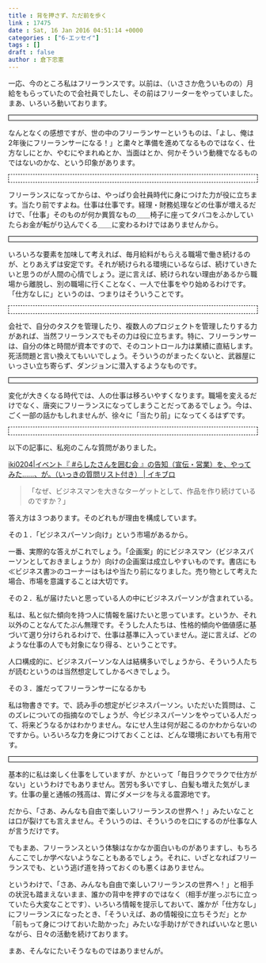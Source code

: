 ```yaml
---
title : 背を押さず、ただ前を歩く
link : 17475
date : Sat, 16 Jan 2016 04:51:14 +0000
categories : ["6-エッセイ"]
tags : []
draft : false
author : 倉下忠憲
---
```


一応、今のところ私はフリーランスです。以前は、（いささか危ういものの）月給をもらっていたので会社員でしたし、その前はフリーターをやっていました。まあ、いろいろ動いております。

<hr style="border: 1px #000 solid;background-color: #fff;height: 10px;" />

なんとなくの感想ですが、世の中のフリーランサーというものは、「よし、俺は2年後にフリーランサーになる！」と粛々と準備を進めてなるものではなく、仕方なしにとか、やむにやまれぬとか、当面はとか、何かそういう動機でなるものではないのかな、という印象があります。

<hr style="border: 1px #000 dashed;background-color: #fff;height: 15px;" />

フリーランスになってからは、やっぱり会社員時代に身につけた力が役に立ちます。当たり前ですよね。仕事は仕事です。経理・財務処理などの仕事が増えるだけで、「仕事」そのものが何か異質なもの＿＿椅子に座ってタバコをふかしていたらお金が転がり込んでくる＿＿に変わるわけではありませんから。

<hr style="border: 1px #000 solid;background-color: #fff;height: 10px;" />

いろいろな要素を加味して考えれば、毎月給料がもらえる職場で働き続けるのが、とりあえずは安定です。それが続けられる環境にいるならば、続けていきたいと思うのが人間の心情でしょう。逆に言えば、続けられない理由があるから職場から離脱し、別の職場に行くことなく、一人で仕事をやり始めるわけです。「仕方なしに」というのは、つまりはそういうことです。

<hr style="border: 1px #000 dashed;background-color: #fff;height: 15px;" />

会社で、自分のタスクを管理したり、複数人のプロジェクトを管理したりする力があれば、当然フリーランスでもその力は役に立ちます。特に、フリーランサーは、自分の体と時間が資本ですので、そのコントロール力は業績に直結します。死活問題と言い換えてもいいでしょう。そういうのがまったくないと、武器屋にいっさい立ち寄らず、ダンジョンに潜入するようなものです。

<hr style="border: 1px #000 solid;background-color: #fff;height: 10px;" />

変化が大きくなる時代では、人の仕事は移ろいやすくなります。職場を変えるだけでなく、唐突にフリーランスになってしまうことだってあるでしょう。今は、ごく一部の話かもしれませんが、徐々に「当たり前」になってくるはずです。

<hr style="border: 1px #000 dashed;background-color: #fff;height: 15px;" />

以下の記事に、私宛のこんな質問がありました。

<a href="http://ikiblo.com/2015/iki0204-promote-the-event/">iki0204|イベント『 #らしたさんを囲む会 』の告知（宣伝・営業）を、やってみた……、が。（いっきの質問リスト付き） | イキブロ</a>

<blockquote>「なぜ、ビジネスマンを大きなターゲットとして、作品を作り続けているのですか？」</blockquote>

答え方は３つあります。そのどれもが理由を構成しています。

その１．「ビジネスパーソン向け」という市場があるから。

一番、実際的な答えがこれでしょう。「企画案」的にビジネスマン（ビジネスパーソンとしておきましょうか）向けの企画案は成立しやすいものです。書店にも≪ビジネス書≫のコーナーはもはや当たり前になりました。売り物として考えた場合、市場を意識することは大切です。

その２．私が届けたいと思っている人の中にビジネスパーソンが含まれている。

私は、私と似た傾向を持つ人に情報を届けたいと思っています。というか、それ以外のことなんてたぶん無理です。そうした人たちは、性格的傾向や価値感に基づいて選り分けられるわけで、仕事は基準に入っていません。逆に言えば、どのような仕事の人でも対象になり得る、ということです。

人口構成的に、ビジネスパーソンな人は結構多いでしょうから、そういう人たちが読むというのは当然想定してしかるべきでしょう。

その３．誰だってフリーランサーになるかも

私は物書きです。で、読み手の想定がビジネスパーソン。いただいた質問は、このズレについての指摘なのでしょうが、今ビジネスパーソンをやっている人だって、将来どうなるかはわかりません。なにせ人生は何が起こるのかわからないのですから。いろいろな力を身につけておくことは、どんな環境においても有用です。

<hr style="border: 1px #000 solid;background-color: #fff;height: 10px;" />

基本的に私は楽しく仕事をしていますが、かといって「毎日ラクでラクで仕方がない」というわけでもありません。苦労も多いですし、白髪も増えた気がします。仕事の量と通帳の残高は、胃にダメージを与える震源地です。

だから、「さあ、みんなも自由で楽しいフリーランスの世界へ！」みたいなことは口が裂けても言えません。そういうのは、そういうのを口にするのが仕事な人が言うだけです。

でもまあ、フリーランスという体験はなかなか面白いものがありますし、もちろんここでしか学べないようなこともあるでしょう。それに、いざとなればフリーランスでも、という逃げ道を持っておくのも悪くはありません。

というわけで、「さあ、みんなも自由で楽しいフリーランスの世界へ！」と相手の状況も踏まえないまま、誰かの背中を押すのではなく（相手が崖っぷちに立っていたら大変なことです）、いろいろ情報を提示しておいて、誰かが「仕方なし」にフリーランスになったとき、「そういえば、あの情報役に立ちそうだ」とか「前もって身につけておいた助かった」みたいな手助けができればいいなと思いながら、日々の活動を続けております。

まあ、そんなにたいそうなものではありませんが。


